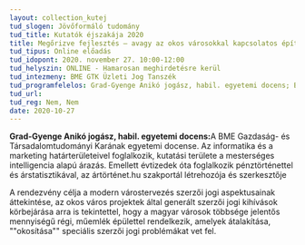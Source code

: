```yaml
---
layout: collection_kutej
tud_slogen: Jövőformáló tudomány
tud_title: Kutatók éjszakája 2020
title: Megőrizve fejlesztés – avagy az okos városokkal kapcsolatos építészeti szerzői jogi kérdések
tud_tipus: Online előadás
tud_idopont: 2020. november 27. 10:00-12:00
tud_helyszin: ONLINE - Hamarosan meghirdetésre kerül
tud_intezmeny: BME GTK Üzleti Jog Tanszék
tud_programfelelos: Grad-Gyenge Anikó jogász, habil. egyetemi docens; Barta Judit jogász, habil. egyetemi docens, NKE; Szemery Samu építész, tanácsadó Lechner Központ, KÉK; Jókúti András iparjogvédelmi vezető, BME
tud_url:
tud_reg: Nem, Nem
date: 2020-10-27
---
```

<b>Grad-Gyenge Anikó jogász, habil. egyetemi docens:</b>A BME Gazdaság- és Társadalomtudományi Karának 
egyetemi docense. Az informatika és a marketing határterületeivel foglalkozik, kutatási területe a mesterséges intelligencia alapú árazás. Emellett évtizedek óta foglalkozik pénztörténettel és árstatisztikával, az ártörténet.hu szakportál létrehozója és szerkesztője


A rendezvény célja a modern várostervezés szerzői jogi 
aspektusainak áttekintése, az okos város projektek által generált szerzői jogi kihívások körbejárása arra is tekintettel, hogy a magyar városok többsége jelentős mennyiségű régi, műemlék épülettel rendelkezik, amelyek átalakítása, ""okosítása"" speciális szerzői jogi problémákat vet fel.




